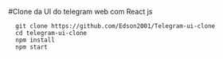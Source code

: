 #Clone da UI do telegram web com React js

```
  git clone https://github.com/Edson2001/Telegram-ui-clone
  cd telegram-ui-clone
  npm install
  npm start

```
